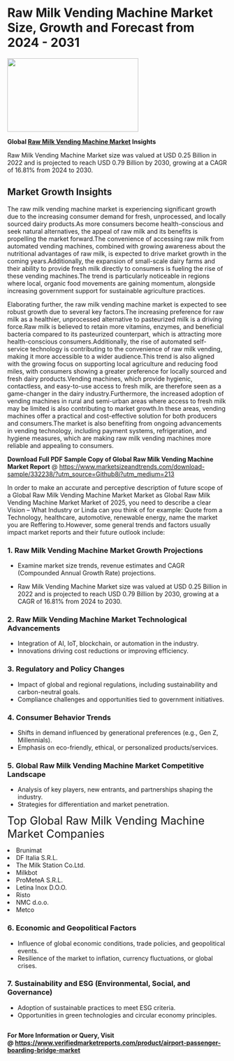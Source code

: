 <H1>Raw Milk Vending Machine Market Size, Growth and Forecast from 2024 - 2031</H1><img class="aligncenter size-medium wp-image-584254" src="https://thirdeyenews.in/wp-content/uploads/2024/09/Global-Market-Research-300x168.jpeg" alt="" width="300" height="168" /><p><strong>Global&nbsp;<a href="https://www.marketsizeandtrends.com/download-sample/332238/?utm_source=Github8j?utm_medium=213">Raw Milk Vending Machine Market</a> Insights</strong></p><p>Raw Milk Vending Machine Market size was valued at USD 0.25 Billion in 2022 and is projected to reach USD 0.79 Billion by 2030, growing at a CAGR of 16.81% from 2024 to 2030.</p><p><h2>Market Growth Insights</h2> <p>The raw milk vending machine market is experiencing significant growth due to the increasing consumer demand for fresh, unprocessed, and locally sourced dairy products.As more consumers become health-conscious and seek natural alternatives, the appeal of raw milk and its benefits is propelling the market forward.The convenience of accessing raw milk from automated vending machines, combined with growing awareness about the nutritional advantages of raw milk, is expected to drive market growth in the coming years.Additionally, the expansion of small-scale dairy farms and their ability to provide fresh milk directly to consumers is fueling the rise of these vending machines.The trend is particularly noticeable in regions where local, organic food movements are gaining momentum, alongside increasing government support for sustainable agriculture practices.</p> <p>Elaborating further, the raw milk vending machine market is expected to see robust growth due to several key factors.The increasing preference for raw milk as a healthier, unprocessed alternative to pasteurized milk is a driving force.Raw milk is believed to retain more vitamins, enzymes, and beneficial bacteria compared to its pasteurized counterpart, which is attracting more health-conscious consumers.Additionally, the rise of automated self-service technology is contributing to the convenience of raw milk vending, making it more accessible to a wider audience.This trend is also aligned with the growing focus on supporting local agriculture and reducing food miles, with consumers showing a greater preference for locally sourced and fresh dairy products.Vending machines, which provide hygienic, contactless, and easy-to-use access to fresh milk, are therefore seen as a game-changer in the dairy industry.Furthermore, the increased adoption of vending machines in rural and semi-urban areas where access to fresh milk may be limited is also contributing to market growth.In these areas, vending machines offer a practical and cost-effective solution for both producers and consumers.The market is also benefiting from ongoing advancements in vending technology, including payment systems, refrigeration, and hygiene measures, which are making raw milk vending machines more reliable and appealing to consumers.<p><span class=""><strong>Download Full PDF Sample Copy of Global Raw Milk Vending Machine Market Report</strong> @ <a href="https://www.marketsizeandtrends.com/download-sample/332238/?utm_source=Github8j?utm_medium=213" target="_blank">https://www.marketsizeandtrends.com/download-sample/332238/?utm_source=Github8j?utm_medium=213</a></span></p><p>In order to make an accurate and perceptive description of future scope of a Global&nbsp;Raw Milk Vending Machine Market Market as Global&nbsp;Raw Milk Vending Machine Market Market of 2025, you need to describe a clear Vision &ndash; What Industry or Linda can you think of for example: Quote from a Technology, healthcare, automotive, renewable energy, name the market you are Reffering to.However, some general trends and factors usually impact market reports and their future outlook include:</p><h3>1.&nbsp;<strong>Raw Milk Vending Machine Market Growth Projections</strong></h3><ul><li>Examine market size trends, revenue estimates and CAGR (Compounded Annual Growth Rate) projections.</li><li><p>Raw Milk Vending Machine Market size was valued at USD 0.25 Billion in 2022 and is projected to reach USD 0.79 Billion by 2030, growing at a CAGR of 16.81% from 2024 to 2030.</p></li></ul><h3>2.&nbsp;<strong>Raw Milk Vending Machine Market Technological Advancements</strong></h3><ul><li>Integration of AI, IoT, blockchain, or automation in the industry.</li><li>Innovations driving cost reductions or improving efficiency.</li></ul><h3>3.&nbsp;<strong>Regulatory and Policy Changes</strong></h3><ul><li>Impact of global and regional regulations, including sustainability and carbon-neutral goals.</li><li>Compliance challenges and opportunities tied to government initiatives.</li></ul><h3>4.&nbsp;<strong>Consumer Behavior Trends</strong></h3><ul><li>Shifts in demand influenced by generational preferences (e.g., Gen Z, Millennials).</li><li>Emphasis on eco-friendly, ethical, or personalized products/services.</li></ul><h3>5.&nbsp;<strong>Global Raw Milk Vending Machine Market Competitive Landscape</strong></h3><ul><li>Analysis of key players, new entrants, and partnerships shaping the industry.</li><li>Strategies for differentiation and market penetration.</li></ul><p data-pm-slice="1 1 []"><span style="color: inherit; font-family: inherit; font-size: 25px;">Top Global Raw Milk Vending Machine Market Companies</span></p><div class="" data-test-id=""><p><li>Brunimat</li><li> DF Italia S.R.L.</li><li> The Milk Station Co.Ltd.</li><li> Milkbot</li><li> ProMeteA S.R.L.</li><li> Letina Inox D.O.O.</li><li> Risto</li><li> NMC d.o.o.</li><li> Metco</li></p></div><h3>6.&nbsp;<strong>Economic and Geopolitical Factors</strong></h3><ul><li>Influence of global economic conditions, trade policies, and geopolitical events.</li><li>Resilience of the market to inflation, currency fluctuations, or global crises.</li></ul><h3>7.&nbsp;<strong>Sustainability and ESG (Environmental, Social, and Governance)</strong></h3><ul><li>Adoption of sustainable practices to meet ESG criteria.</li><li>Opportunities in green technologies and circular economy principles.</li></ul><h2><strong style="font-size: 14px;">For More Information or Query, Visit @&nbsp;</strong><a style="background-color: #ffffff; font-size: 14px;" href="https://www.marketsizeandtrends.com/report/raw-milk-vending-machine-market/" target="_blank">https://www.verifiedmarketreports.com/product/airport-passenger-boarding-bridge-market</a></h2>